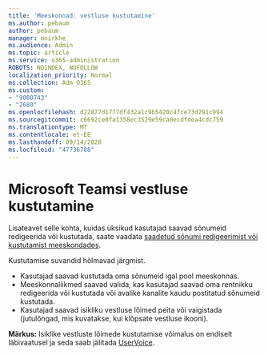 ```yaml
---
title: 'Meeskonnad: vestluse kustutamine'
ms.author: pebaum
author: pebaum
manager: mnirkhe
ms.audience: Admin
ms.topic: article
ms.service: o365-administration
ROBOTS: NOINDEX, NOFOLLOW
localization_priority: Normal
ms.collection: Adm_O365
ms.custom:
- "9000743"
- "2680"
ms.openlocfilehash: d22877d1777df432a1c9b5420c4fce73d291c994
ms.sourcegitcommit: c6692ce0fa1358ec3529e59ca0ecdfdea4cdc759
ms.translationtype: MT
ms.contentlocale: et-EE
ms.lasthandoff: 09/14/2020
ms.locfileid: "47736788"
---
```

# <a name="delete-a-chat-in-microsoft-teams"></a>Microsoft Teamsi vestluse kustutamine

Lisateavet selle kohta, kuidas üksikud kasutajad saavad sõnumeid redigeerida või kustutada, saate vaadata [saadetud sõnumi redigeerimist või kustutamist meeskondades](https://support.office.com/article/5f1fe604-a900-4a07-b8b7-8cf70ed6b263). 

Kustutamise suvandid hõlmavad järgmist.

- Kasutajad saavad kustutada oma sõnumeid igal pool meeskonnas.
- Meeskonnaliikmed saavad valida, kas kasutajad saavad oma rentnikku redigeerida või kustutada või avalike kanalite kaudu postitatud sõnumeid kustutada.
- Kasutajad saavad isikliku vestluse lõimed peita või vaigistada (jutulõngad, mis kuvatakse, kui klõpsate vestluse ikooni).

**Märkus:** Isiklike vestluste lõimede kustutamise võimalus on endiselt läbivaatusel ja seda saab jälitada [UserVoice](https://microsoftteams.uservoice.com/forums/555103-public/suggestions/33535006-delete-private-chat-threads). 